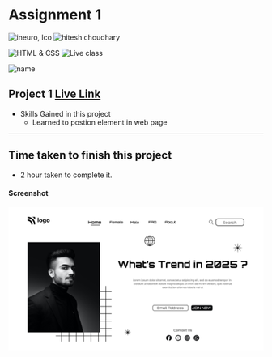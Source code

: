 # Assignment 1

![ineuro, lco](https://img.shields.io/badge/iNeuron-green)
![hitesh choudhary](https://img.shields.io/badge/Hitesh--Choudhary-Full--stack--JS--bootcamp-blue)

![HTML & CSS](https://img.shields.io/badge/HTML-CSS-orange)
![Live class](https://img.shields.io/badge/LIVE--CLASS-PROJECT--1-lightgrey)

![name](https://img.shields.io/badge/Anup--Maurya-lightgrey)

## Project 1 [Live Link](https://techarge.in)

-   Skills Gained in this project
    -   Learned to postion element in web page

---

## Time taken to finish this project

-   2 hour taken to complete it.

#### Screenshot

![Desktop](./screenshot.png)

